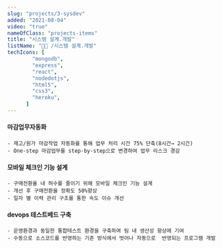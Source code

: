```yaml
---
slug: "projects/3-sysdev"
added: "2021-08-04"
video: "true"
nameOfClass: "projects-items"
title: "시스템 설계.개발"
listName: "👩‍💻 /시스템 설계.개발"
techIcons: [
        "mongodb",
        "express",
        "react",
        "nodedotjs",
        "html5",
        "css3",
        "heroku",
      ]
---
```



#### 마감업무자동화
    - 재고/원가 마감작업 자동화를 통해 업무 처리 시간 75% 단축(8시간→ 2시간)
    - One-step 마감업무를 step-by-step으로 변경하여 업무 리스크 경감
 
####  모바일 체크인 기능 설계
    - 구매전환율 내 허수를 줄이기 위해 모바일 체크인 기능 설계
    - 개선 후 구매전환율 정확도 50%향상     
    - 일자 별 이력 관리 구조를 통한 속도 이슈 개선  
 
#### devops 테스트베드 구축
    - 운영환경과 동일한 통합테스트 환경을 구축하여 팀 내 생산성 향상에 기여
    - 수동으로 소스코드를 반영하는 기존 방식에서 벗어나 자동으로  반영되는 프로그램 개발
